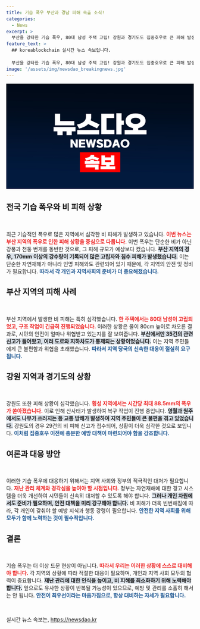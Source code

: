 ```yaml
---
title: 기습 폭우 부산과 경남 피해 속출 소식!
categories:
  - News
excerpt: >
  부산을 강타한 기습 폭우, 80대 남성 주택 고립! 강원과 경기도도 집중호우로 큰 피해 발생. 침수, 산사태, 통제된 도로까지… 안전에 유의하세요!
feature_text: >
  ## koreablockchain 실시간 뉴스 속보입니다.

  부산을 강타한 기습 폭우, 80대 남성 주택 고립! 강원과 경기도도 집중호우로 큰 피해 발생. 침수, 산사태, 통제된 도로까지… 안전에 유의하세요!
image: '/assets/img/newsdao_breakingnews.jpg'
---
```


<p><img src="/assets/img/newsdao_breakingnews.jpg" alt="koreablockchain 속보" /></p>

<h2>전국 기습 폭우와 비 피해 상황</h2>

<p data-ke-size="size16">&nbsp;</p>

<p>최근 기습적인 폭우로 많은 지역에서 심각한 비 피해가 발생하고 있습니다. <b><span style="color: #ee2323;">이번 뉴스는 부산 지역의 폭우로 인한 피해 상황을 중심으로 다룹니다.</span></b> 이번 폭우는 단순한 비가 아닌 강풍과 천둥 번개를 동반한 것으로, 그 피해 규모가 예상보다 컸습니다. <b><span style="background-color: #21538527;">부산 지역의 경우, 170mm 이상의 강수량이 기록되어 많은 고립자와 침수 피해가 발생했습니다.</span></b> 이는 단순한 자연재해가 아니라 인명 피해와도 관련되어 있기 때문에, 각 지역의 안전 및 정비가 필요합니다. <b><span style="color: #1a5490;">따라서 각 개인과 지역사회의 준비가 더 중요해졌습니다.</span></b></p>

<h2>부산 지역의 피해 사례</h2>

<p data-ke-size="size16">&nbsp;</p>

<p>부산 지역에서 발생한 비 피해는 특히 심각했습니다. <b><span style="color: #ee2323;">한 주택에서는 80대 남성이 고립되었고, 구조 작업이 긴급히 진행되었습니다.</span></b> 이러한 상황은 물이 80cm 높이로 차오른 결과로, 시민의 안전이 얼마나 위협받고 있는지를 잘 보여줍니다. <b><span style="background-color: #21538527;">부산에서만 35건의 관련 신고가 들어왔고, 여러 도로와 지하차도가 통제되는 상황이었습니다.</span></b> 이는 지역 주민들에게 큰 불편함과 위협을 초래했습니다. <b><span style="color: #1a5490;">따라서 지역 당국의 신속한 대응이 절실히 요구됩니다.</span></b></p>

<h2>강원 지역과 경기도의 상황</h2>

<p data-ke-size="size16">&nbsp;</p>

<p>강원도 또한 피해 상황이 심각했습니다. <b><span style="color: #ee2323;">횡성 지역에서는 시간당 최대 88.5mm의 폭우가 쏟아졌습니다.</span></b> 이로 인해 산사태가 발생하여 복구 작업이 진행 중입니다. <b><span style="background-color: #21538527;">영월과 원주에서도 나무가 쓰러지는 등 교통 방해가 발생하여 지역 주민들이 큰 불편을 겪고 있었습니다.</span></b> 강원도의 경우 29건의 비 피해 신고가 접수되어, 상황이 더욱 심각한 것으로 보입니다. <b><span style="color: #1a5490;">이처럼 집중호우 이전에 충분한 예방 대책이 마련되어야 함을 강조합니다.</span></b></p>

<h2>여론과 대응 방안</h2>

<p data-ke-size="size16">&nbsp;</p>

<p>이러한 기습 폭우에 대응하기 위해서는 지역 사회와 정부의 적극적인 대처가 필요합니다. <b><span style="color: #ee2323;">재난 관리 체계와 경각심을 높여야 할 시점입니다.</span></b> 정부는 자연재해에 대한 경고 시스템을 더욱 개선하여 시민들이 신속히 대처할 수 있도록 해야 합니다. <b><span style="background-color: #21538527;">그러나 개인 차원에서도 준비가 필요하며, 안전 대책을 미리 강구해야 합니다.</span></b> 비 피해가 더욱 빈번해짐에 따라, 각 개인이 갖춰야 할 예방 지식과 행동 강령이 필요합니다. <b><span style="color: #1a5490;">안전한 지역 사회를 위해 모두가 함께 노력하는 것이 필수적입니다.</span></b></p>

<h2>결론</h2>

<p data-ke-size="size16">&nbsp;</p>

<p>기습 폭우는 더 이상 드문 현상이 아닙니다. <b><span style="color: #ee2323;">따라서 우리는 이러한 상황에 스스로 대비해야 합니다.</span></b> 각 지역의 상황에 따라 적절한 대응이 필요하며, 개인과 지역 사회 모두의 협력이 중요합니다. <b><span style="background-color: #21538527;">재난 관리에 대한 인식을 높이고, 비 피해를 최소화하기 위해 노력해야 합니다.</span></b> 앞으로도 유사한 상황이 반복될 가능성이 있으므로, 예방 및 관리를 소홀히 해서는 안 됩니다. <b><span style="color: #1a5490;">안전이 최우선이라는 마음가짐으로, 항상 대비하는 자세가 필요합니다.</span></b></p>

<p data-ke-size="size16">&nbsp;</p>
실시간 뉴스 속보는, <a href="https://newsdao.kr" rel="dofollow">https://newsdao.kr</a>


